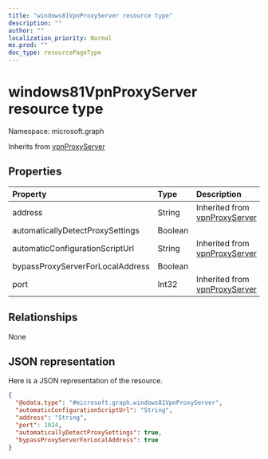 ```yaml
---
title: "windows81VpnProxyServer resource type"
description: ""
author: ""
localization_priority: Normal
ms.prod: ""
doc_type: resourcePageType
---
```


# windows81VpnProxyServer resource type


Namespace: microsoft.graph




Inherits from [vpnProxyServer](../resources/vpnproxyserver.md)

## Properties
|Property|Type|Description|
|:---|:---|:---|
|address|String| Inherited from [vpnProxyServer](../resources/vpnproxyserver.md)|
|automaticallyDetectProxySettings|Boolean||
|automaticConfigurationScriptUrl|String| Inherited from [vpnProxyServer](../resources/vpnproxyserver.md)|
|bypassProxyServerForLocalAddress|Boolean||
|port|Int32| Inherited from [vpnProxyServer](../resources/vpnproxyserver.md)|

## Relationships
None

## JSON representation
Here is a JSON representation of the resource.
<!-- {
  "blockType": "resource",
  "@odata.type": "microsoft.graph.windows81VpnProxyServer"
}
-->
``` json
{
  "@odata.type": "#microsoft.graph.windows81VpnProxyServer",
  "automaticConfigurationScriptUrl": "String",
  "address": "String",
  "port": 1024,
  "automaticallyDetectProxySettings": true,
  "bypassProxyServerForLocalAddress": true
}
```

